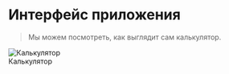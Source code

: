 # Интерфейс приложения 

>Мы можем посмотреть, как выглядит сам калькулятор.

![Калькулятор](https://s1.backends.org/img/f/7/4/c/f74c8829a811470bbf06c6c2fa5f2813.png)  
Калькулятор 
